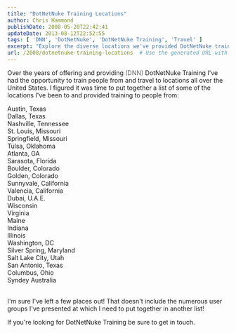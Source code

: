 ```yaml
---
title: "DotNetNuke Training Locations"
author: Chris Hammond
publishDate: 2008-05-20T22:42:41
updateDate: 2013-08-12T22:52:55
tags: [ 'DNN', 'DotNetNuke', 'DotNetNuke Training', 'Travel' ]
excerpt: "Explore the diverse locations we've provided DotNetNuke training, from Austin to Sydney! Contact us for top-notch DNN training sessions nationwide."
url: /2008/dotnetnuke-training-locations  # Use the generated URL with year
---
```

<p>Over the years of offering and providing  <span style="color: #626262; background-color: #ffffff; text-align: start; letter-spacing: normal;">(DNN)<span class="Apple-converted-space">&nbsp;</span></span>DotNetNuke Training I've had the opportunity to train people from and travel to locations all over the United States. I figured it was time to put together a list of some of the locations I've been to and provided training to people from:</p> <p>Austin, Texas<br /> Dallas, Texas<br /> Nashville, Tennessee<br /> St. Louis, Missouri<br /> Springfield, Missouri<br /> Tulsa, Oklahoma<br /> Atlanta, GA<br /> Sarasota, Florida<br /> Boulder, Colorado<br /> Golden, Colorado<br /> Sunnyvale, California<br /> Valencia, California<br /> Dubai, U.A.E.<br /> Wisconsin<br /> Virginia<br /> Maine <br /> Indiana<br /> Illinois<br /> Washington, DC<br /> Silver Spring, Maryland<br /> Salt Lake City, Utah<br /> San Antonio, Texas<br /> Columbus, Ohio<br /> Syndey Australia<br /> <br /> </p> <p>I'm sure I've left a few places out! That doesn't include the numerous user groups I've presented at which I need to put together in another list!</p> <p>If you're looking for DotNetNuke Training be sure to get in touch.</p>


